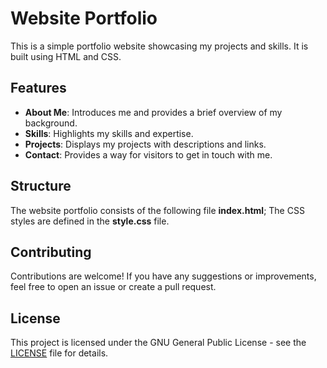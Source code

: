 # Website Portfolio

This is a simple portfolio website showcasing my projects and skills. It is built using HTML and CSS.

## Features

- **About Me**: Introduces me and provides a brief overview of my background.
- **Skills**: Highlights my skills and expertise.
- **Projects**: Displays my projects with descriptions and links.
- **Contact**: Provides a way for visitors to get in touch with me.

## Structure

The website portfolio consists of the following file **index.html**;
The CSS styles are defined in the **style.css** file.

## Contributing

Contributions are welcome! If you have any suggestions or improvements, feel free to open an issue or create a pull request.

## License

This project is licensed under the GNU General Public License - see the [LICENSE](LICENSE) file for details.
